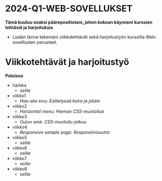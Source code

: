 # 2024-Q1-WEB-SOVELLUKSET

**Tämä kuuluu osaksi päärepositiotani, johon kokoan käymieni kurssien tehtäviä ja harjoituksia**
- Lisään tänne tekemäni viikkotehtävät sekä harjoitustyön kurssilta Web-sovellusten perusteet.

# Viikkotehtävät ja harjoitustyö

**Poluissa**
- harkka
    - *selite*
- viikko1
    - *Hau-ska sivu: Esittelyssä koira ja jotain*
- viikko2
    - *Horizontal menu: Hieman CSS-muotoilua*
- viikko3
    - *Oulun amk: CSS-muotoilu jatkuu*
- viikko4
    - *Responsive sample page: Responsiivisuutta* 
- viikko5
    - *selite* 
- viikko6
    - *selite* 
- viikko7
    - *selite* 
- viikko8
    - _selite_ 
